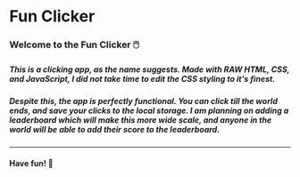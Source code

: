 # Fun Clicker

### Welcome to the Fun Clicker 🖱️

##### This is a clicking app, as the name suggests. Made with **RAW** HTML, CSS, and JavaScript, I did not take time to edit the CSS styling to it's finest.
##### Despite this, the app is perfectly functional. You can click till the world ends, and save your clicks to the local storage. I am planning on adding a leaderboard which will make this more wide scale, and anyone in the world will be able to add their score to the leaderboard.

---
#### Have fun! 🎈
